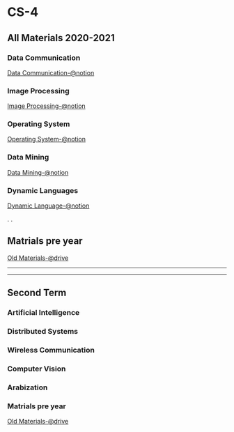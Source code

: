 # CS-4
## All Materials 2020-2021 

### Data Communication
 [Data Communication-@notion](https://www.notion.so/Data-Communication-b91f0371418c4e7e9f1c44bba1f9f04f)

### Image Processing
 [Image Processing-@notion](https://www.notion.so/Image-Processing-ec3c7639b8994a4095882a1ffd171370)
 
### Operating System
 [Operating System-@notion](https://www.notion.so/Operating-System-94b38887a9d34c20b5670fd945fd2815)
 
### Data Mining
 [Data Mining-@notion](https://www.notion.so/Data-Mining-59da9ba4600446e98cd9fc3da7770c13)

### Dynamic Languages
 [Dynamic Language-@notion](https://www.notion.so/Dynamic-Languages-1ce3e98b8dde4730a0400af8271bc497)

. . 

## Matrials pre year
 [Old Materials-@drive](https://drive.google.com/drive/folders/1ie04EsqNUcP3ElVeYXrdXdZb6ggnlS_V)

<hr/>
<hr/>

## Second Term

### Artificial Intelligence

### Distributed Systems

### Wireless Communication

### Computer Vision

### Arabization

### Matrials pre year
 [Old Materials-@drive](https://drive.google.com/drive/folders/1hQut44ad4vajarBSRbHzvScj7_ODU13A?usp=sharing)
